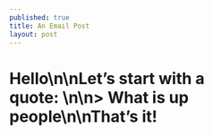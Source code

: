 ```yaml
---
published: true
title: An Email Post
layout: post
---
```

# Hello\n\nLet’s start with a quote: \n\n> What is up people\n\nThat’s it!
